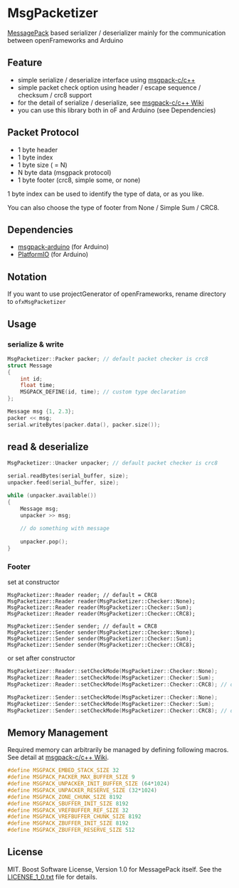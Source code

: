 # MsgPacketizer
[MessagePack](https://github.com/msgpack/msgpack-c) based serializer / deserializer mainly for the communication between openFrameworks and Arduino




## Feature

- simple serialize / deserialize interface using [msgpack-c/c++](https://github.com/msgpack/msgpack-c)
- simple packet check option using header / escape sequence / checksum / crc8 support
- for the detail of serialize / deserialize,  see [msgpack-c/c++ Wiki](https://github.com/msgpack/msgpack-c/wiki/v2_0_cpp_configure)
- you can use this library both in oF and Arduino (see Dependencies)



## Packet Protocol

- 1 byte header 
- 1 byte index
- 1 byte size ( = N)
- N byte data (msgpack protocol)
- 1 byte footer (crc8, simple some, or none)

1 byte index can be used to identify the type of data, or as you like. 

You can also choose the type of footer from None / Simple Sum / CRC8.




## Dependencies
- [msgpack-arduino](https://github.com/hideakitai/msgpack-arduino) (for Arduino)
- [PlatformIO](http://platformio.org/) (for Arduino)




## Notation

If you want to use projectGenerator of openFrameworks, rename directory to ```ofxMsgPacketizer```



## Usage

### serialize & write

``` C++
MsgPacketizer::Packer packer; // default packet checker is crc8
struct Message
{
    int id;
    float time;
    MSGPACK_DEFINE(id, time); // custom type declaration
};

Message msg {1, 2.3};
packer << msg;
serial.writeBytes(packer.data(), packer.size());
```

## read & deserialize

``` c++
MsgPacketizer::Unacker unpacker; // default packet checker is crc8

serial.readBytes(serial_buffer, size);
unpacker.feed(serial_buffer, size);

while (unpacker.available())
{
    Message msg;
    unpacker >> msg;
  
    // do something with message
  
    unpacker.pop();
}
```

### Footer

set at constructor

```
MsgPacketizer::Reader reader; // default = CRC8
MsgPacketizer::Reader reader(MsgPacketizer::Checker::None);
MsgPacketizer::Reader reader(MsgPacketizer::Checker::Sum);
MsgPacketizer::Reader reader(MsgPacketizer::Checker::CRC8);

MsgPacketizer::Sender sender; // default = CRC8
MsgPacketizer::Sender sender(MsgPacketizer::Checker::None);
MsgPacketizer::Sender sender(MsgPacketizer::Checker::Sum);
MsgPacketizer::Sender sender(MsgPacketizer::Checker::CRC8);
```

or set after constructor

```c++
MsgPacketizer::Reader::setCheckMode(MsgPacketizer::Checker::None);
MsgPacketizer::Reader::setCheckMode(MsgPacketizer::Checker::Sum);
MsgPacketizer::Reader::setCheckMode(MsgPacketizer::Checker::CRC8); // default

MsgPacketizer::Sender::setCheckMode(MsgPacketizer::Checker::None);
MsgPacketizer::Sender::setCheckMode(MsgPacketizer::Checker::Sum);
MsgPacketizer::Sender::setCheckMode(MsgPacketizer::Checker::CRC8); // default
```



## Memory Management

Required memory can arbitrarily be managed by defining following macros. See detail at [msgpack-c/c++ Wiki](https://github.com/msgpack/msgpack-c/wiki/v2_0_cpp_configure).

```c++
#define MSGPACK_EMBED_STACK_SIZE 32
#define MSGPACK_PACKER_MAX_BUFFER_SIZE 9
#define MSGPACK_UNPACKER_INIT_BUFFER_SIZE (64*1024)
#define MSGPACK_UNPACKER_RESERVE_SIZE (32*1024)
#define MSGPACK_ZONE_CHUNK_SIZE 8192
#define MSGPACK_SBUFFER_INIT_SIZE 8192
#define MSGPACK_VREFBUFFER_REF_SIZE 32
#define MSGPACK_VREFBUFFER_CHUNK_SIZE 8192
#define MSGPACK_ZBUFFER_INIT_SIZE 8192
#define MSGPACK_ZBUFFER_RESERVE_SIZE 512
```



## License

MIT. Boost Software License, Version 1.0 for MessagePack itself. See the [LICENSE\_1\_0.txt](LICENSE_1_0.txt) file for details.